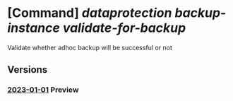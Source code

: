 # [Command] _dataprotection backup-instance validate-for-backup_

Validate whether adhoc backup will be successful or not

## Versions

### [2023-01-01](/Resources/mgmt-plane/L3N1YnNjcmlwdGlvbnMve30vcmVzb3VyY2Vncm91cHMve30vcHJvdmlkZXJzL21pY3Jvc29mdC5kYXRhcHJvdGVjdGlvbi9iYWNrdXB2YXVsdHMve30vdmFsaWRhdGVmb3JiYWNrdXA=/2023-01-01.xml) **Preview**

<!-- mgmt-plane /subscriptions/{}/resourcegroups/{}/providers/microsoft.dataprotection/backupvaults/{}/validateforbackup 2023-01-01 -->
